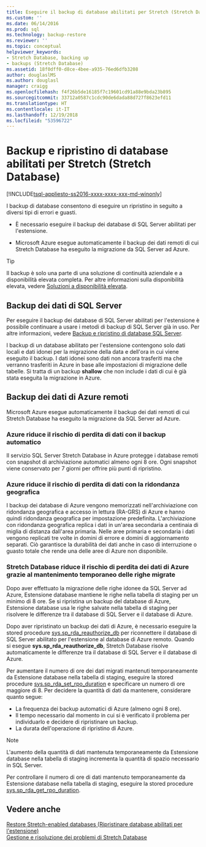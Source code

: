 ```yaml
---
title: Eseguire il backup di database abilitati per Stretch (Stretch Database) | Microsoft Docs
ms.custom: ''
ms.date: 06/14/2016
ms.prod: sql
ms.technology: backup-restore
ms.reviewer: ''
ms.topic: conceptual
helpviewer_keywords:
- Stretch Database, backing up
- backups (Stretch Database)
ms.assetid: 18f0dff0-d8ce-4bee-a935-76ed6dfb3208
author: douglaslMS
ms.author: douglasl
manager: craigg
ms.openlocfilehash: f4f26b5de16185f7c19601cd91a88e9bda23b895
ms.sourcegitcommit: 33712a0587c1cdc90de6dada88d727f8623efd11
ms.translationtype: HT
ms.contentlocale: it-IT
ms.lasthandoff: 12/19/2018
ms.locfileid: "53596722"
---
```

# <a name="backup-stretch-enabled-databases-stretch-database"></a>Backup e ripristino di database abilitati per Stretch (Stretch Database)
[!INCLUDE[tsql-appliesto-ss2016-xxxx-xxxx-xxx-md-winonly](../../includes/tsql-appliesto-ss2016-xxxx-xxxx-xxx-md-winonly.md)]


 I backup di database consentono di eseguire un ripristino in seguito a diversi tipi di errori e guasti.  
  
 -   È necessario eseguire il backup dei database di SQL Server abilitati per l'estensione.  
      
 -   Microsoft Azure esegue automaticamente il backup dei dati remoti di cui Stretch Database ha eseguito la migrazione da SQL Server ad Azure.  

> [!TIP]
> Il backup è solo una parte di una soluzione di continuità aziendale e a disponibilità elevata completa. Per altre informazioni sulla disponibilità elevata, vedere [Soluzioni a disponibilità elevata](../../sql-server/failover-clusters/high-availability-solutions-sql-server.md).
   
## <a name="back-up-your-sql-server-data"></a>Backup dei dati di SQL Server  
  
Per eseguire il backup dei database di SQL Server abilitati per l'estensione è possibile continuare a usare i metodi di backup di SQL Server già in uso. Per altre informazioni, vedere [Backup e ripristino di database SQL Server](../../relational-databases/backup-restore/back-up-and-restore-of-sql-server-databases.md).
  
 I backup di un database abilitato per l'estensione contengono solo dati locali e dati idonei per la migrazione della data e dell'ora in cui viene eseguito il backup. I dati idonei sono dati non ancora trasferiti ma che verranno trasferiti in Azure in base alle impostazioni di migrazione delle tabelle. Si tratta di un backup **shallow** che non include i dati di cui è già stata eseguita la migrazione in Azure.  
  
## <a name="back-up-your-remote-azure-data"></a>Backup dei dati di Azure remoti   
  
Microsoft Azure esegue automaticamente il backup dei dati remoti di cui Stretch Database ha eseguito la migrazione da SQL Server ad Azure.    
### <a name="azure-reduces-the-risk-of-data-loss-with-automatic-backup"></a>Azure riduce il rischio di perdita di dati con il backup automatico  
Il servizio SQL Server Stretch Database in Azure protegge i database remoti con snapshot di archiviazione automatici almeno ogni 8 ore. Ogni snapshot viene conservato per 7 giorni per offrire più punti di ripristino.  
  
### <a name="azure-reduces-the-risk-of-data-loss-with-geo-redundancy"></a>Azure riduce il rischio di perdita di dati con la ridondanza geografica  
I backup dei database di Azure vengono memorizzati nell'archiviazione con ridondanza geografica e accesso in lettura (RA-GRS) di Azure e hanno quindi ridondanza geografica per impostazione predefinita. L'archiviazione con ridondanza geografica replica i dati in un'area secondaria a centinaia di miglia di distanza dall'area primaria. Nelle aree primaria e secondaria i dati vengono replicati tre volte in domini di errore e domini di aggiornamento separati. Ciò garantisce la durabilità dei dati anche in caso di interruzione o guasto totale che rende una delle aree di Azure non disponibile.

### <a name="stretchRPO"></a>Stretch Database riduce il rischio di perdita dei dati di Azure grazie al mantenimento temporaneo delle righe migrate
Dopo aver effettuato la migrazione delle righe idonee da SQL Server ad Azure, Estensione database mantiene le righe nella tabella di staging per un minimo di 8 ore. Se si ripristina un backup del database di Azure, Estensione database usa le righe salvate nella tabella di staging per risolvere le differenze tra il database di SQL Server e il database di Azure.

Dopo aver ripristinato un backup dei dati di Azure, è necessario eseguire la stored procedure [sys.sp_rda_reauthorize_db](../../relational-databases/system-stored-procedures/sys-sp-rda-reauthorize-db-transact-sql.md) per riconnettere il database di SQL Server abilitato per l'estensione al database di Azure remoto. Quando si esegue **sys.sp_rda_reauthorize_db**, Stretch Database risolve automaticamente le differenze tra il database di SQL Server e il database di Azure.

Per aumentare il numero di ore dei dati migrati mantenuti temporaneamente da Estensione database nella tabella di staging, eseguire la stored procedure [sys.sp_rda_set_rpo_duration](../../relational-databases/system-stored-procedures/sys-sp-rda-set-rpo-duration-transact-sql.md) e specificare un numero di ore maggiore di 8. Per decidere la quantità di dati da mantenere, considerare quanto segue:
-   La frequenza dei backup automatici di Azure (almeno ogni 8 ore).
-   Il tempo necessario dal momento in cui si è verificato il problema per individuarlo e decidere di ripristinare un backup.
-   La durata dell'operazione di ripristino di Azure.

> [!NOTE]
> L'aumento della quantità di dati mantenuta temporaneamente da Estensione database nella tabella di staging incrementa la quantità di spazio necessario in SQL Server.

Per controllare il numero di ore di dati mantenuto temporaneamente da Estensione database nella tabella di staging, eseguire la stored procedure [sys.sp_rda_get_rpo_duration](../../relational-databases/system-stored-procedures/sys-sp-rda-get-rpo-duration-transact-sql.md).

## <a name="see-also"></a>Vedere anche  
[Restore Stretch-enabled databases (Ripristinare database abilitati per l'estensione)](../../sql-server/stretch-database/restore-stretch-enabled-databases-stretch-database.md)  
 [Gestione e risoluzione dei problemi di Stretch Database](../../sql-server/stretch-database/manage-and-troubleshoot-stretch-database.md)   
   
  
  
